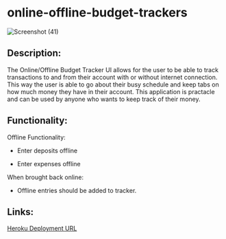 # online-offline-budget-trackers

![Screenshot (41)](https://user-images.githubusercontent.com/58678985/77864302-984abc80-71dc-11ea-88d5-1c32fb241733.png)

## Description:
The Online/Offline Budget Tracker UI allows for the user to be able to track transactions to and from their account with or without internet connection. This way the user is able to go about their busy schedule and keep tabs on how much money they have in their account. This application is practacle and can be used by anyone who wants to keep track of their money. 

## Functionality:
Offline Functionality:

* Enter deposits offline

* Enter expenses offline

When brought back online:

* Offline entries should be added to tracker.

## Links:

[Heroku Deployment URL]()